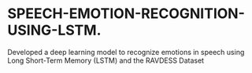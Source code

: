 # SPEECH-EMOTION-RECOGNITION-USING-LSTM.
Developed a deep learning model to recognize emotions in speech using Long Short-Term Memory (LSTM) and the RAVDESS Dataset
